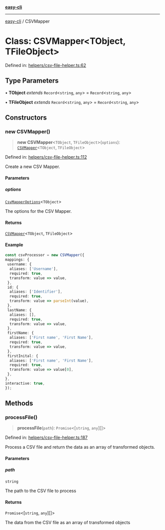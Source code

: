 [**easy-cli**](../README.md)

***

[easy-cli](../globals.md) / CSVMapper

# Class: CSVMapper\<TObject, TFileObject\>

Defined in: [helpers/csv-file-helper.ts:62](https://github.com/patrickeaton/easy-cli/blob/74d97c3fa8c354b7b3193533a1494ff778ae7a99/src/helpers/csv-file-helper.ts#L62)

## Type Parameters

• **TObject** *extends* `Record`\<`string`, `any`\> = `Record`\<`string`, `any`\>

• **TFileObject** *extends* `Record`\<`string`, `any`\> = `Record`\<`string`, `any`\>

## Constructors

### new CSVMapper()

> **new CSVMapper**\<`TObject`, `TFileObject`\>(`options`): [`CSVMapper`](CSVMapper.md)\<`TObject`, `TFileObject`\>

Defined in: [helpers/csv-file-helper.ts:112](https://github.com/patrickeaton/easy-cli/blob/74d97c3fa8c354b7b3193533a1494ff778ae7a99/src/helpers/csv-file-helper.ts#L112)

Create a new CSV Mapper.

#### Parameters

##### options

[`CsvMapperOptions`](../type-aliases/CsvMapperOptions.md)\<`TObject`\>

The options for the CSV Mapper.

#### Returns

[`CSVMapper`](CSVMapper.md)\<`TObject`, `TFileObject`\>

#### Example

```ts
const csvProcessor = new CSVMapper({
mappings: {
 username: {
  aliases: ['Username'],
  required: true,
  transform: value => value,
 },
 id: {
  aliases: ['Identifier'],
  required: true,
  transform: value => parseInt(value),
 },
 lastName: {
  aliases: [],
  required: true,
  transform: value => value,
 },
 firstName: {
  aliases: ['First name', 'First Name'],
  required: true,
  transform: value => value,
 },
 firstInital: {
  aliases: ['First name', 'First Name'],
  required: true,
  transform: value => value[0],
 },
},
interactive: true,
});
```

## Methods

### processFile()

> **processFile**(`path`): `Promise`\<\[`string`, `any`\][]\>

Defined in: [helpers/csv-file-helper.ts:187](https://github.com/patrickeaton/easy-cli/blob/74d97c3fa8c354b7b3193533a1494ff778ae7a99/src/helpers/csv-file-helper.ts#L187)

Process a CSV file and return the data as an array of transformed objects.

#### Parameters

##### path

`string`

The path to the CSV file to process

#### Returns

`Promise`\<\[`string`, `any`\][]\>

The data from the CSV file as an array of transformed objects
